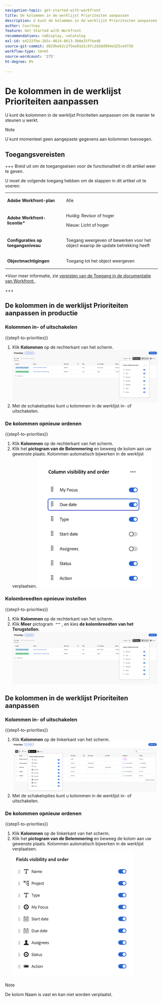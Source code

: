 ```yaml
---
navigation-topic: get-started-with-workfront
title: De kolommen in de werklijst Prioriteiten aanpassen
description: U kunt de kolommen in de werklijst Prioriteiten aanpassen om de manier te steunen u werkt.
author: Courtney
feature: Get Started with Workfront
recommendations: noDisplay, noCatalog
exl-id: e4232fbe-1b5c-4614-8613-3b0e25ffee46
source-git-commit: d829be62c275ea91d1c97c2d3dd994e325ce9738
workflow-type: tm+mt
source-wordcount: '275'
ht-degree: 0%

---
```


# De kolommen in de werklijst Prioriteiten aanpassen

U kunt de kolommen in de werklijst Prioriteiten aanpassen om de manier te steunen u werkt.

>[!NOTE]
>
>U kunt momenteel geen aangepaste gegevens aan kolommen toevoegen.

## Toegangsvereisten

+++ Breid uit om de toegangseisen voor de functionaliteit in dit artikel weer te geven.

U moet de volgende toegang hebben om de stappen in dit artikel uit te voeren:

<table style="table-layout:auto"> 
 <col> 
 </col> 
 <col> 
 </col> 
 <tbody> 
  <tr> 
   <td role="rowheader"><strong>Adobe Workfront-plan</strong></td> 
   <td> <p>Alle</p> </td> 
  </tr> 
  <tr> 
   <td role="rowheader"><strong>Adobe Workfront-licentie*</strong></td> 
   <td> 
   <p>Huidig: Revisor of hoger</p>
   <p>Nieuw: Licht of hoger</p> 
   </td> 
  </tr> 
  <tr> 
   <td role="rowheader"><strong>Configuraties op toegangsniveau</strong></td> 
   <td> <p>Toegang weergeven of bewerken voor het object waarop de update betrekking heeft</p></td> 
  </tr> 
  <tr> 
   <td role="rowheader"><strong>Objectmachtigingen</strong></td> 
   <td> <p>Toegang tot het object weergeven</p></td> 
  </tr> 
 </tbody> 
</table>

*Voor meer informatie, zie [ vereisten van de Toegang in de documentatie van Workfront ](/help/quicksilver/administration-and-setup/add-users/access-levels-and-object-permissions/access-level-requirements-in-documentation.md).

+++

## De kolommen in de werklijst Prioriteiten aanpassen in productie

### Kolommen in- of uitschakelen

{{step1-to-priorities}}

1. Klik **Kolommen** op de rechterkant van het scherm.
   ![](assets/columns.png)
1. Met de schakelopties kunt u kolommen in de werklijst in- of uitschakelen.

### De kolommen opnieuw ordenen

{{step1-to-priorities}}

1. Klik **Kolommen** op de rechterkant van het scherm.
1. Klik het **pictogram van de Belemmering** en beweeg de kolom aan uw gewenste plaats. Kolommen automatisch bijwerken in de werklijst verplaatsen.
   ![](assets/reorder-columns.png)

### Kolombreedten opnieuw instellen

{{step1-to-priorities}}

1. Klik **Kolommen** op de rechterkant van het scherm.
1. Klik **Meer** pictogram ![](assets/more-icon.png), en kies **de kolombreedten van het Terugstellen**.
   ![](assets/columns.png)

## De kolommen in de werklijst Prioriteiten aanpassen

### Kolommen in- of uitschakelen

{{step1-to-priorities}}

1. Klik **Kolommen** op de linkerkant van het scherm.
   ![](assets/columns-new.png)
1. Met de schakelopties kunt u kolommen in de werklijst in- of uitschakelen.

### De kolommen opnieuw ordenen

{{step1-to-priorities}}

1. Klik **Kolommen** op de linkerkant van het scherm.
1. Klik het **pictogram van de Belemmering** en beweeg de kolom aan uw gewenste plaats. Kolommen automatisch bijwerken in de werklijst verplaatsen.
   ![](assets/reorder-columns-new.png)

>[!NOTE]
>
>De kolom Naam is vast en kan niet worden verplaatst.
